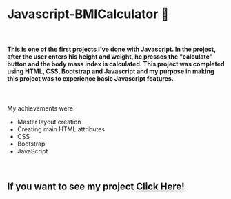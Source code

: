 # Javascript-BMICalculator 🧍
 <br>

#### This is one of the first projects I've done with Javascript. In the project, after the user enters his height and weight, he presses the "calculate" button and the body mass index is calculated. This project was completed using HTML, CSS, Bootstrap and Javascript and my purpose in making this project was to experience basic Javascript features. <br> <br> <br>

My achievements were:
- Master layout creation
- Creating main HTML attributes
- CSS
- Bootstrap
- JavaScript

<br>



## If you want to see my project <a href="https://beyzaarslanturk-bmicalculator.netlify.app">Click Here!</a> 
